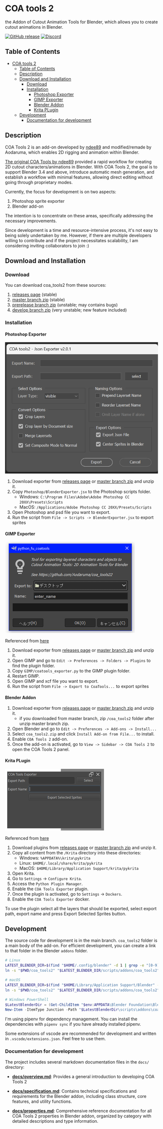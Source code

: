 <!-- <img src="./assets/coa_tools_logo.png" width="250"> -->

# COA tools 2

the Addon of Cutout Animation Tools for Blender, which allows you to create cutout animations in Blender.

[![GitHub release](https://img.shields.io/github/release/Aodaruma/coa_tools2.svg)](https://github.com/Aodaruma/coa_tools2/releases) [![Discord](https://img.shields.io/badge/Discord-fff.svg?logo=discord&style=social)](https://discord.gg/5vhZmCXczr)

## Table of Contents

- [COA tools 2](#coa-tools-2)
  - [Table of Contents](#table-of-contents)
  - [Description](#description)
  - [Download and Installation](#download-and-installation)
    - [Download](#download)
    - [Installation](#installation)
      - [Photoshop Exporter](#photoshop-exporter)
      - [GIMP Exporter](#gimp-exporter)
      - [Blender Addon](#blender-addon)
      - [Krita PLugin](#krita-plugin)
  - [Development](#development)
    - [Documentation for development](#documentation-for-development)

## Description

COA Tools 2 is an add-on developed by [ndee89](https://github.com/ndee85) and modified/remade by Aodaruma, which enables 2D rigging and animation within Blender.

[The original COA Tools by ndee89](https://github.com/ndee85/coa_tools) provided a rapid workflow for creating 2D cutout characters/animations in Blender. With COA Tools 2, the goal is to support Blender 3.4 and above, introduce automatic mesh generation, and establish a workflow with minimal features, allowing direct editing without going through proprietary modes.

Currently, the focus for development is on two aspects:

1. Photoshop sprite exporter
2. Blender add-on

The intention is to concentrate on these areas, specifically addressing the necessary improvements.

Since development is a time and resource-intensive process, it's not easy to being solely undertaken by me. However, if there are multiple developers willing to contribute and if the project necessitates scalability, I am considering inviting collaborators to join :)

## Download and Installation

### Download

You can download coa_tools2 from these sources:

1. [releases page](https://github.com/Aodaruma/coa_tools2/releases) (stable)
2. [master branch zip](https://github.com/Aodaruma/coa_tools2/archive/refs/heads/master.zip) (stable)
3. [prerelease branch zip](https://github.com/Aodaruma/coa_tools2/archive/refs/heads/prerelease.zip) (unstable; may contains bugs)
4. [develop branch zip](https://github.com/Aodaruma/coa_tools2/archive/refs/heads/develop.zip) (very unstable; new feature included)

### Installation

#### Photoshop Exporter

![Photoshop Exporter](./assets/PS_exporter.png)

1. Download exporter from [releases page](https://github.com/Aodaruma/coa_tools2/releases) or [master branch zip](https://github.com/Aodaruma/coa_tools2/archive/refs/heads/master.zip) and unzip it.
2. Copy `Photoshop/BlenderExporter.jsx` to the Photoshop scripts folder.
    - Windows: `C:\Program Files\Adobe\Adobe Photoshop CC 20XX\Presets\Scripts`
    - MacOS: `/Applications/Adobe Photoshop CC 20XX/Presets/Scripts`
3. Open Photoshop and psd file you want to export.
4. Run the script from `File -> Scripts -> BlenderExporter.jsx` to export sprites

#### GIMP Exporter

![GIMP Exporter](./assets/GIMP_exporter.png)

Referenced from [here](https://docs.gimp.org/en/install-script-fu.html)

1. Download exporter from [releases page](https://github.com/Aodaruma/coa_tools2/releases) or [master branch zip](https://github.com/Aodaruma/coa_tools2/archive/refs/heads/master.zip) and unzip it.
2. Open GIMP and go to `Edit -> Preferences -> Folders -> Plugins` to find the plugin folder.
3. Copy `GIMP/coatools_exporter.py` to the GIMP plugin folder.
4. Restart GIMP.
5. Open GIMP and xcf file you want to export.
6. Run the script from `File -> Export to CoaTools...` to export sprites

#### Blender Addon

1. Download exporter from [releases page](https://github.com/Aodaruma/coa_tools2/releases) or [master branch zip](https://github.com/Aodaruma/coa_tools2/archive/refs/heads/master.zip) and unzip it.
    - if you downloaded from master branch, zip `/coa_tools2` folder after unzip master branch zip.
2. Open Blender and go to `Edit -> Preferences -> Add-ons -> Install...`
3. Select `coa_tools2.zip` and click `Install Add-on from File...` to install.
4. Enable `COA Tools 2` add-on.
5. Once the add-on is activated, go to `View -> Sidebar -> COA Tools 2` to open the COA Tools 2 panel.

#### Krita PLugin

![Krita Plugin](./assets/Krita_exporter.png)

Referenced from [here](https://docs.krita.org/en/user_manual/python_scripting/install_custom_python_plugin.html)

1. Download plugins from [releases page](https://github.com/Aodaruma/coa_tools2/releases) or [master branch zip](https://github.com/Aodaruma/coa_tools2/archive/refs/heads/master.zip) and unzip it.
2. Copy all content from the `/Krita` directory into these directories:
    - Windows: `%APPDATA%\krita\pykrita`
    - Linux: `$HOME/.local/share/krita/pykrita`
    - MacOS: `$HOME/Library/Application Support/krita/pykrita`
3. Open Krita.
4. Go to `Settings` -> `Configure Krita`.
5. Access the `Python Plugin Manager`.
6. Enable the `COA Tools Exporter` plugin.
7. Once the plugin is activated, go to `Settings` -> `Dockers`.
8. Enable the `COA Tools Exporter` docker.

To use the plugin select all the layers that should be exported, select export path, export name and press
Export Selected Sprites button.

## Development

The source code for development is in the main branch. `coa_tools2` folder is a main body of the add-on. For efficient development, you can create a link to that folder in the Blender `addons` folder.

``` bash
# Linux
LATEST_BLENDER_DIR=$(find "$HOME/.config/blender" -d 1 | grep -e "[0-9]\.[0-9]" | sort -rh | head -n 1)
ln -s "$PWD/coa_tools2" "$LATEST_BLENDER_DIR/scripts/addons/coa_tools2"
```

``` bash
# macOS
LATEST_BLENDER_DIR=$(find "$HOME/Library/Application Support/Blender" -d 1 | grep -e "[0-9]\.[0-9]" | sort -rh | head -n 1)
ln -s "$PWD/coa_tools2" "$LATEST_BLENDER_DIR/scripts/addons/coa_tools2"
```

```powershell
# Windows PowerShell
$LatestBlenderDir = (Get-ChildItem "$env:APPDATA\Blender Foundation\Blender" -Directory | Where-Object { $_.Name -match "[0-9]\.[0-9]" } | Sort-Object -Descending | Select-Object -First 1).FullName
New-Item -ItemType Junction -Path "$LatestBlenderDir\scripts\addons\coa_tools2" -Value "$(Get-Location)\coa_tools2"
```

I'm using pipenv for dependency management. You can install the dependencies with `pipenv sync` if you have already installed pipenv.

Some extensions of vscode are recommended for development and written in `.vscode/extensions.json`. Feel free to use them.

### Documentation for development

The project includes several markdown documentation files in the `docs/` directory:

- **[docs/overview.md](https://github.com/Aodaruma/coa_tools2/blob/master/docs/overview.md)**: Provides a general introduction to developing COA Tools 2

- **[docs/specification.md](https://github.com/Aodaruma/coa_tools2/blob/master/docs/specification.md)**: Contains technical specifications and requirements for the Blender addon, including class structure, core features, and utility functions.

- **[docs/properties.md](https://github.com/Aodaruma/coa_tools2/blob/master/docs/properties.md)**: Comprehensive reference documentation for all COA Tools 2 properties in Blender addon, organized by category with detailed descriptions and type information.

